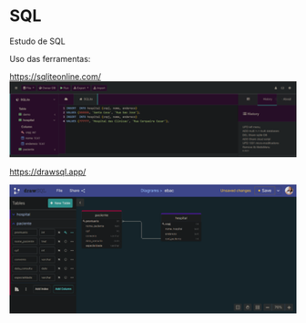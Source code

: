 # SQL
Estudo de SQL

Uso das ferramentas:

https://sqliteonline.com/
![contributions](https://github.com/Fabicaneyu/SQL/blob/main/sqlite.PNG)


https://drawsql.app/

![contributions](https://github.com/Fabicaneyu/SQL/blob/main/drawsql.PNG)